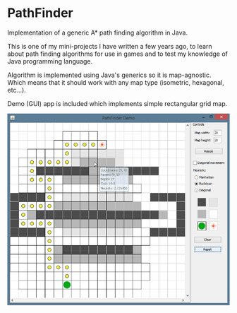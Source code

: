 PathFinder
==========

Implementation of a generic A* path finding algorithm in Java.


This is one of my mini-projects I have written a few years ago, to learn
about path finding algorithms for use in games and to test my knowledge of
Java programming language.

Algorithm is implemented using Java's generics so it is map-agnostic. Which
means that it should work with any map type (isometric, hexagonal, etc...).

Demo (GUI) app is included which implements simple rectangular grid map.

![PathFinder Demo Screenshot](PathFinder_Demo_Screenshot.png)